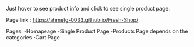 Just hover to see product info and click to see single product page.

Page link : https://ahmetg-0033.github.io/Fresh-Shop/

Pages: 
-Homapeage   -Single Product Page   -Products Page depends on the categories   -Cart Page
